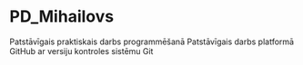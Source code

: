 # PD_Mihailovs
Patstāvīgais praktiskais darbs programmēšanā
Patstāvīgais darbs platformā GitHub ar versiju kontroles sistēmu Git
